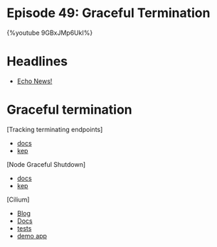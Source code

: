 # Episode 49: Graceful Termination

{%youtube 9GBxJMp6UkI%}

# Headlines 

- [Echo News!](https://isovalent-9197153.hs-sites.com/echo-news-episode-8-ebpf-for-traffic-shaping-database-management-and-service-meshes.-egress-gateways-dual-stack-clusters-and-multus-with-cilium)

# Graceful termination



[Tracking terminating endpoints]
* [docs](https://kubernetes.io/docs/concepts/services-networking/endpoint-slices/#terminating)
* [kep](https://github.com/kubernetes/enhancements/blob/master/keps/sig-network/1672-tracking-terminating-endpoints)

[Node Graceful Shutdown]
* [docs](https://kubernetes.io/docs/concepts/architecture/nodes/)
* [kep](https://github.com/kubernetes/enhancements/blob/0e4d5df19d396511fe41ed0860b0ab9b96f46a2d/keps/sig-node/2000-graceful-node-shutdown)

[Cilium]
* [Blog](https://isovalent.com/blog/post/2021-12-release-111#graceful-termination)
* [Docs](https://docs.cilium.io/en/latest/gettingstarted/kubeproxy-free/#graceful-termination)
* [tests](https://github.com/cilium/cilium/pull/20163/files#diff-f3a7f606d5222450e169c8c12caa36f9b2bfbd962a762830a4799150fb0685a4)
* [demo app](https://github.com/cilium/graceful-termination-test-apps)